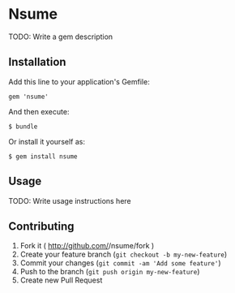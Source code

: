 # Nsume

TODO: Write a gem description

## Installation

Add this line to your application's Gemfile:

    gem 'nsume'

And then execute:

    $ bundle

Or install it yourself as:

    $ gem install nsume

## Usage

TODO: Write usage instructions here

## Contributing

1. Fork it ( http://github.com/<my-github-username>/nsume/fork )
2. Create your feature branch (`git checkout -b my-new-feature`)
3. Commit your changes (`git commit -am 'Add some feature'`)
4. Push to the branch (`git push origin my-new-feature`)
5. Create new Pull Request
